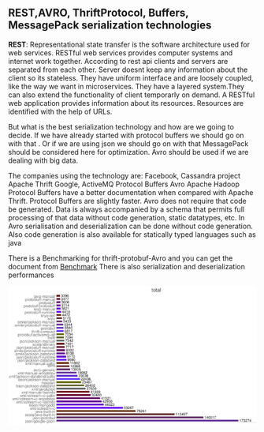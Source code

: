 ## REST,AVRO, ThriftProtocol, Buffers, MessagePack   serialization technologies

**REST**: Representational state transfer   is the  software architecture used for web services. RESTful web services provides  computer systems and internet work together.
According to rest api clients and servers are separated from each other. Server doesnt keep any information about the client so its stateless.
They have uniform interface and are loosely coupled, like the way we want in microservices. They have a layered system.They can also extend the functionality of client temporarly on demand.
A RESTful web application provides information about its resources. Resources are identified with the help of URLs.

But what is the best serialization technology and how are we going to decide.
If we have already started with  protocol buffers we should go on with that . Or if we are using json we should go on with that MessagePack should be considered here for optimization.
Avro should be used if we are dealing with big data.

The companies using the technology are:
Facebook, Cassandra project  Apache Thrift
Google,  ActiveMQ Protocol Buffers
Avro Apache Hadoop
Protocol Buffers have a better documentation when compared with Apache Thrift. Protocol Buffers are slightly faster. 
Avro does not require that code be generated. Data is always accompanied by a schema that permits full processing of that data without
code generation, static datatypes, etc.
In Avro serialisation and deserialization can be done without code generation. Also code generation is also available for statically typed languages such as java 




There is a Benchmarking for thrift-protobuf-Avro and you can get the document from [Benchmark](https://code.google.com/archive/p/thrift-protobuf-compare/wikis/BenchmarkingV2.wiki) There is also serialization and deserialization performances 


<p align="center">
  <img  src="https://github.com/okansungur/Articles/blob/main/Create_object_serialize_deserialize.png"><br/>
 
</p>











